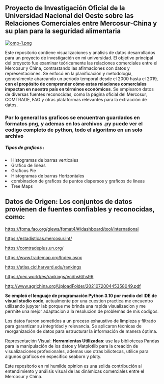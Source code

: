 <h2>Proyecto de Investigación Oficial de la Universidad Nacional del Oeste sobre las Relaciones Comerciales entre Mercosur-China y su plan para la seguridad alimentaria</h2>

[![omp-1.png](https://i.postimg.cc/wB0vhQkT/omp-1.png)](https://postimg.cc/Z9v4m3g1)


Este repositorio contiene visualizaciones y análisis de datos desarrollados para un proyecto de investigación en mi universidad. El objetivo principal del proyecto fue examinar teóricamente las relaciones comerciales entre el Mercosur y China, contrastando las afirmaciones con datos y representaciones. Se enfocó en la planificación y metodología, generalmente abarcando un período temporal desde el 2000 hasta el 2019, **con el propósito de comprender cómo estas relaciones comerciales impactan en nuestro país en términos económicos**. Se emplearon datos de diversas fuentes reconocidas, como la página oficial del Mercosur, COMTRADE, FAO y otras plataformas relevantes para la extracción de datos.

<h3>Por lo general los graficos se encuentran guardados en formatos png, y ademas en los archivos .py puede ver el codigo completo de python, todo el algoritmo en un solo archivo</h3> 
<h5>Tipos de graficos :</h5>
<li>Histogramas de barras verticales</li>
<li>Grafico de lineas</li>
<li>Graficos Pie</li>
<li>Histogramas de barras Horizontales</li>
<li>combinacion de graficos de puntos dispersos y graficos de lineas</li>
<li>Tree Maps</li>

## Datos de Origen: Los conjuntos de datos provienen de fuentes confiables y reconocidas, como:

https://fpma.fao.org/giews/fpmat4/#/dashboard/tool/international 

https://estadisticas.mercosur.int/

https://comtradeplus.un.org/

https://www.trademap.org/Index.aspx

https://atlas.cid.harvard.edu/rankings

https://oec.world/es/rankings/eci/hs6/hs96

http://www.agrichina.org/UploadFolder/202107200445358049.pdf 


**Se empleó el lenguaje de programación Python 3.10 por medio del IDE de visual studio code**, actualmente por una cuestion practica me encuentro utilizando jupyter lab porque me brinda una rapida visualizacion y me permite una mejor adaptacion a la resolucion de problemas de mis codigos.

Los datos fueron sometidos a un proceso exhaustivo de limpieza y filtrado para garantizar su integridad y relevancia.
Se aplicaron técnicas de reorganización de datos para estructurar la información de manera óptima.

Representación Visual:
**Herramientas Utilizadas**: use las bibliotecas Pandas para la manipulación de los datos y Matplotlib para la creación de visualizaciones profesionales, ademas use otras biliotecas, utilice para algunos graficos en especifico seaborn y ploty.


Este repositorio en mi humilde opinion es una solida contribución al entendimiento y análisis visual de las dinámicas comerciales entre el Mercosur y China.
